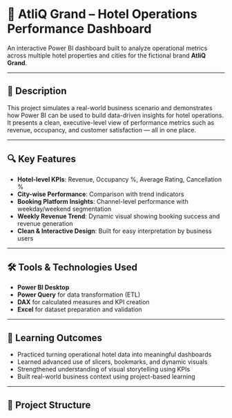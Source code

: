 # 🏨 AtliQ Grand – Hotel Operations Performance Dashboard

An interactive Power BI dashboard built to analyze operational metrics across multiple hotel properties and cities for the fictional brand **AtliQ Grand**.

---
## 📌 Description

This project simulates a real-world business scenario and demonstrates how Power BI can be used to build data-driven insights for hotel operations.  
It presents a clean, executive-level view of performance metrics such as revenue, occupancy, and customer satisfaction — all in one place.

---

## 🔍 Key Features

- **Hotel-level KPIs**: Revenue, Occupancy %, Average Rating, Cancellation %  
- **City-wise Performance**: Comparison with trend indicators  
- **Booking Platform Insights**: Channel-level performance with weekday/weekend segmentation  
- **Weekly Revenue Trend**: Dynamic visual showing booking success and revenue generation  
- **Clean & Interactive Design**: Built for easy interpretation by business users

---

## 🛠 Tools & Technologies Used

- **Power BI Desktop**  
- **Power Query** for data transformation (ETL)  
- **DAX** for calculated measures and KPI creation  
- **Excel** for dataset preparation and validation  

---

## 🧩 Learning Outcomes

- Practiced turning operational hotel data into meaningful dashboards  
- Learned advanced use of slicers, bookmarks, and dynamic visuals  
- Strengthened understanding of visual storytelling using KPIs  
- Built real-world business context using project-based learning

---

## 📁 Project Structure

